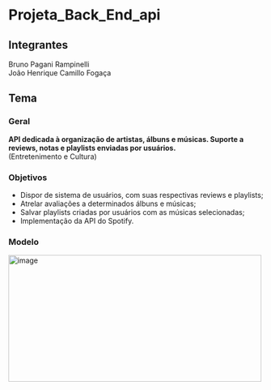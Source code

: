 # Projeta_Back_End_api

## Integrantes

  Bruno Pagani Rampinelli<br>
  João Henrique Camillo Fogaça

## Tema

### Geral
  <b>API dedicada à organização de artistas, álbuns e músicas. Suporte a reviews, notas e playlists enviadas por usuários. </b><br>
  (Entretenimento e Cultura)
  
### Objetivos
  - Dispor de sistema de usuários, com suas respectivas reviews e playlists;
  - Atrelar avaliações a determinados álbuns e músicas;
  - Salvar playlists criadas por usuários com as músicas selecionadas;
  - Implementação da API do Spotify.

### Modelo
  <img width="500" height="250" alt="image" src="https://github.com/user-attachments/assets/6c915892-190f-4d1f-ad78-96aeff9004b6" />


